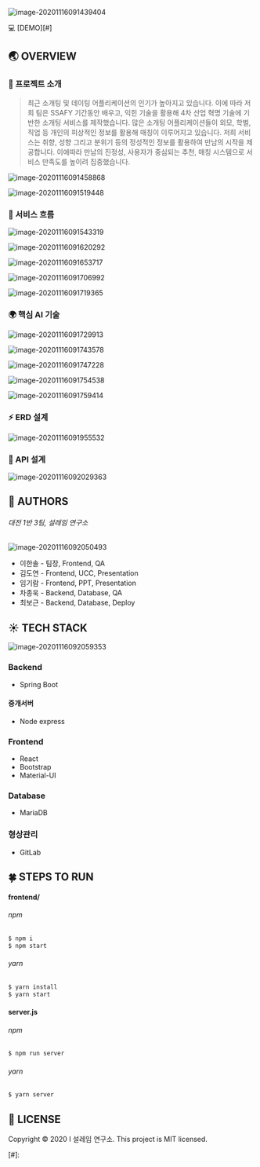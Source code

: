 ![image-20201116091439404](README.assets/image-20201116091439404.png)

:computer: [DEMO][#]



## :earth_asia: OVERVIEW 

### :hibiscus: 프로젝트 소개

>   최근 소개팅 및 데이팅 어플리케이션의 인기가 높아지고 있습니다. 이에 따라 저희 팀은 SSAFY 기간동안 배우고, 익힌 기술을 활용해 4차 산업 혁명 기술에 기반한 소개팅 서비스를 제작했습니다. 많은 소개팅 어플리케이션들이 외모, 학벌, 직업 등 개인의 피상적인 정보를 활용해 매칭이 이루어지고 있습니다. 저희 서비스는 취향, 성향 그리고 분위기 등의 정성적인 정보를 활용하여 만남의 시작을 제공합니다. 이에따라 만남의 진정성, 사용자가 중심되는 추천, 매칭 시스템으로 서비스 만족도를 높이려 집중했습니다.

![image-20201116091458868](README.assets/image-20201116091458868.png)

![image-20201116091519448](README.assets/image-20201116091519448.png)



### :woman: 서비스 흐름

![image-20201116091543319](README.assets/image-20201116091543319.png)

![image-20201116091620292](README.assets/image-20201116091620292.png)

![image-20201116091653717](README.assets/image-20201116091653717.png)

![image-20201116091706992](README.assets/image-20201116091706992.png)

![image-20201116091719365](README.assets/image-20201116091719365.png)



### :earth_africa: 핵심 AI 기술

![image-20201116091729913](README.assets/image-20201116091729913.png)

![image-20201116091743578](README.assets/image-20201116091743578.png)

![image-20201116091747228](README.assets/image-20201116091747228.png)

![image-20201116091754538](README.assets/image-20201116091754538.png)

![image-20201116091759414](README.assets/image-20201116091759414.png)



### :zap: ERD 설계

![image-20201116091955532](README.assets/image-20201116091955532.png)



### :memo: API 설계

![image-20201116092029363](README.assets/image-20201116092029363.png)



## :boy: AUTHORS 

###### 대전 1반 3팀, 설레임 연구소

![image-20201116092050493](README.assets/image-20201116092050493.png)

- 이한솔 - 팀장, Frontend, QA
- 김도연 - Frontend, UCC, Presentation
- 임기람 - Frontend, PPT, Presentation
- 차종욱 - Backend, Database, QA
- 최보근 - Backend, Database, Deploy



## :sunny: TECH STACK 

![image-20201116092059353](README.assets/image-20201116092059353.png)

### Backend

- Spring Boot

#### 중개서버

- Node express

### Frontend

- React
- Bootstrap
- Material-UI

### Database

- MariaDB

### 형상관리

- GitLab



## :four_leaf_clover: STEPS TO RUN 

#### frontend/

###### npm

```bash
$ npm i
$ npm start
```

###### yarn

```bash
$ yarn install
$ yarn start
```



#### server.js

###### npm

```bash
$ npm run server
```

###### yarn

```bash
$ yarn server
```



## :page_facing_up: LICENSE 

Copyright © 2020 I 설레임 연구소.
This project is MIT licensed.

[#]: 